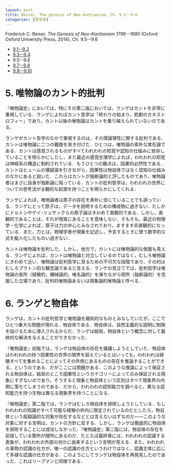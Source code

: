 ```yaml
---
layout: post
title: Beiser, The genesis of Neo-Kantianism, Ch. 9.5--9.6
categories: [哲学史]
---
```


Frederick C. Beiser, _The Genesis of Neo-Kantianism 1796--1880_ (Oxford: Oxford University Press, 2014), Ch. 9.5--9.6

* [9.1--9.2](http://hinaba.org/mikro-und-makro/2017/02/02/01.html)
* [9.3--9.4](http://hinaba.org/mikro-und-makro/2017/02/03/01.html)
* 9.5--9.6
* [9.7--9.8](http://hinaba.org/mikro-und-makro/2017/02/14/01.html)
* [9.9--9.10](http://hinaba.org/mikro-und-makro/2017/02/14/02.html)

# 5. 唯物論のカント的批判

『唯物論史』においては，特にその第二版においては，ランゲはカントを非常に重視している．ランゲによればカント哲学は「終わりの始まり，悲劇のカタストロフィー」であり，カント以後の唯物論はカントを乗り越えられていないのである．

ランゲがカント哲学のなかで重視するのは，その理論理性に関する批判である．カントは唯物論に二つの難題を突き付けた．ひとつは，唯物論の素朴な実在論である．カントは感覚されるものがすべてわれわれの知覚や認知の仕組みに依存していることを明らかにしたし，また最近の感覚生理学によれば，われわれの知覚は神経系の構造に制約されている．もうひとつの難点は，因果的必然性である．カントはヒュームの懐疑論を引きながら，因果性は物自体ではなく認知の仕組みのなかにあると説いた．これらはカントが独断論的と評したものであり，唯物論者はまさに自身が独断論に陥っている．カントの批判哲学は，われわれの世界についての思考法が主観的な起源を持つことを明らかにしてくれる．

ランゲによれば，唯物論者は原子の存在を素朴に信じていることでも誤っている．ランゲにとって原子は，データを説明するための構成物に過ぎない．たしかにドルトンやゲイ-リュサックらの原子論はきわめて直観的である．しかし，直観的であることは，それが現実にあることを意味しない．そもそも，最近の物理学・化学によれば，原子は力の中心とみなされており，ますます非直観的になっている．また，力とは，物理学者が現象を記述し，予言するときに使う数学的な式を擬人化したものい過ぎない．

カントは唯物論を批判した．しかし，他方で，カントには唯物論的な側面も見える．ランゲによれば，カントは唯物論と対立しているのではなく，むしろ唯物論にきわめて近い．唯物論は批判哲学に至るための不可欠な段階であり，その的はむしろプラトン的な観念論であると言える．ランゲの見立てでは，批判哲学は唯物論の長所（経験的，機械論的，唯名論的）を保ちながら短所（独断論的）を克服した立場であり，批判的唯物論あるいは現象論的唯物論と呼べる．

# 6. ランゲと物自体

ランゲは，カントの批判哲学と唯物論を親和的なものとみなしていたが，ここでひとつ重大な問題が現れる．物自体である．物自体は，自然主義的な説明に制限を設けるために導入されるからだ．ランゲは結局，物自体という概念に対して最終的な解決を与えることができなかった．

『唯物論史』初版では，ランゲは物自体の存在を擁護しようとしていた．物自体はわれわれの持つ因果性の世界の限界を超えているとはいっても，われわれは経験すべてを集めることによってその外側にあるものの存在を推論することができる，というのである．だがここには問題がある．このような推論によって保証される物自体は，結局のところ因果性というカテゴリーによってのみ保証される現象にすぎないのであり，そうすると現象と物自体という区別はすべて現象界の内側に落ちてしまうのである．だから，われわれの認知能力を調べると，異なる認知能力を持つ生物は異なる現象界を持つことになる．

『唯物論史』第二版では，ランゲはむしろ物自体を排除しようとしている．もしわれわれの知識がすべて可能な経験の枠内に限定されているのだとしたら，物自体という超越論的な対象が存在するなどとは言えないはずなのだ——このような対象に対する言明は，カントの方針に反する．しかし，ランゲは徹底的に物自体を排除することには成功しなかった．『唯物論史』第二版には，物自体の存在を前提している箇所が随所にあるのだ．たとえば最終章には，われわれの認識する表象が，われわれの外部の何かに由来するという言明が見える．また，われわれの事物の認識の仕方が，唯一の認識の仕方というわけではなく，認識主体に応じて多様な認識の仕方がある．このようにしてランゲは物自体を再発見したのであった．これはリープマンと同様である．
